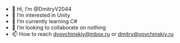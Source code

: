- 👋 Hi, I’m @DmitryV2044
- 👀 I’m interested in Unity
- 🌱 I’m currently learning C#
- 💞️ I’m looking to collaborate on nothing
- 📫 How to reach dvovchinskiy@inbox.ru or dmitry@vovchinskiy.ru

<!---
DmitryV2044/DmitryV2044 is a ✨ special ✨ repository because its `README.md` (this file) appears on your GitHub profile.
You can click the Preview link to take a look at your changes.
--->
